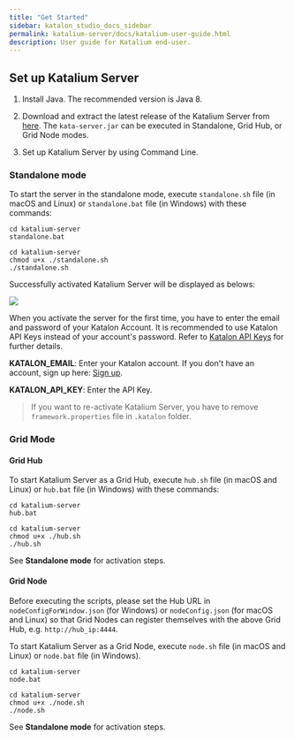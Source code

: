```yaml
---
title: "Get Started" 
sidebar: katalon_studio_docs_sidebar
permalink: katalium-server/docs/katalium-user-guide.html 
description: User guide for Katalium end-user.
---
```


## Set up Katalium Server

1. Install Java. The recommended version is Java 8.

2. Download and extract the latest release of the Katalium Server from [here](https://github.com/katalon-studio/katalium-server/releases). The `kata-server.jar` can be executed in Standalone, Grid Hub, or Grid Node modes.

3. Set up Katalium Server by using Command Line.

### Standalone mode

To start the server in the standalone mode, execute `standalone.sh` file (in macOS and Linux) or `standalone.bat` file (in Windows) with these commands:

```
cd katalium-server
standalone.bat
```

```
cd katalium-server
chmod u+x ./standalone.sh
./standalone.sh
```

Successfully activated Katalium Server will be displayed as belows:

![](https://github.com/katalon-studio/docs-images/raw/master/katalium-server/docs/katalium-user-guide/1-standalone-mode.png)

When you activate the server for the first time, you have to enter the email and password of your Katalon Account. It is recommended to use Katalon API Keys instead of your account's password. Refer to [Katalon API Keys](https://docs.katalon.com/katalon-studio/docs/katalon-apikey-70.html) for further details.

**KATALON_EMAIL**: Enter your Katalon account. If you don't have an account, sign up here: [Sign up](https://www.katalon.com/sign-up/).

**KATALON_API_KEY**: Enter the API Key. 

> If you want to re-activate Katalium Server, you have to remove `framework.properties` file in `.katalon` folder.

### Grid Mode

#### Grid Hub

To start Katalium Server as a Grid Hub, execute `hub.sh` file (in macOS and Linux) or `hub.bat` file (in Windows) with these commands:

```
cd katalium-server
hub.bat
```

```
cd katalium-server
chmod u+x ./hub.sh
./hub.sh
```

See **Standalone mode** for activation steps.

#### Grid Node

Before executing the scripts, please set the Hub URL in `nodeConfigForWindow.json` (for Windows) or `nodeConfig.json` (for macOS and Linux) so that Grid Nodes can register themselves with the above Grid Hub, e.g. `http://hub_ip:4444`.

To start Katalium Server as a Grid Node, execute `node.sh` file (in macOS and Linux) or `node.bat` file (in Windows). 

```
cd katalium-server
node.bat
```

```
cd katalium-server
chmod u+x ./node.sh
./node.sh
```

See **Standalone mode** for activation steps.
